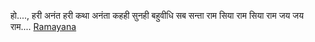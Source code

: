 हो...., हरी अनंत हरी कथा अनंता
कहही सुनही बहुवीधि सब सन्ता
राम सिया राम सिया राम जय जय राम....
[Ramayana](https://en.wikipedia.org/wiki/Ramayana)